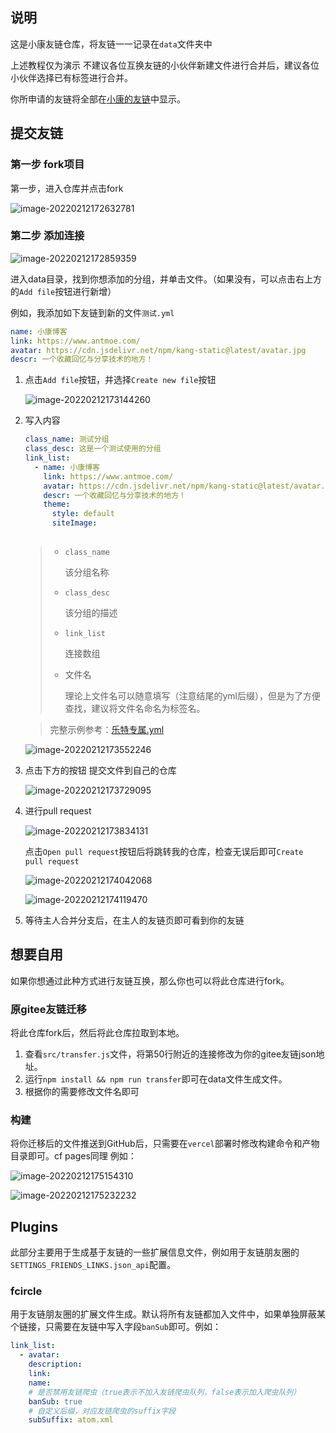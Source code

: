 ## 说明

这是小康友链仓库，将友链一一记录在`data`文件夹中

上述教程仅为演示 不建议各位互换友链的小伙伴新建文件进行合并后，建议各位小伙伴选择已有标签进行合并。

你所申请的友链将全部在[小康的友链](https://www.antmoe.com/friends/)中显示。

## 提交友链

### 第一步 fork项目

第一步，进入仓库并点击fork

![image-20220212172632781](https://file.acs.pw/picGo/2022/02/12/20220212172802.png)

### 第二步 添加连接

![image-20220212172859359](https://file.acs.pw/picGo/2022/02/12/20220212172859.png)

进入data目录，找到你想添加的分组，并单击文件。（如果没有，可以点击右上方的`Add file`按钮进行新增）

例如，我添加如下友链到新的文件`测试.yml`

```yaml
name: 小康博客
link: https://www.antmoe.com/
avatar: https://cdn.jsdelivr.net/npm/kang-static@latest/avatar.jpg
descr: 一个收藏回忆与分享技术的地方！
```



1. 点击`Add file`按钮，并选择`Create new file`按钮

   ![image-20220212173144260](https://file.acs.pw/picGo/2022/02/12/20220212173144.png)

2. 写入内容

   ```yaml
   class_name: 测试分组
   class_desc: 这是一个测试使用的分组
   link_list:
     - name: 小康博客
       link: https://www.antmoe.com/
       avatar: https://cdn.jsdelivr.net/npm/kang-static@latest/avatar.jpg
       descr: 一个收藏回忆与分享技术的地方！
       theme:
         style: default
         siteImage:
         
   ```

   > - `class_name`
   >
   >   该分组名称
   >
   > - `class_desc`
   >
   >   该分组的描述
   >
   > - `link_list`
   >
   >   连接数组
   >
   > - 文件名
   >
   >   理论上文件名可以随意填写（注意结尾的yml后缀），但是为了方便查找，建议将文件名命名为标签名。

   > 完整示例参考：[乐特专属.yml](https://github.com/kkfive/my-friend/blob/master/data/%E4%B9%90%E7%89%B9%E4%B8%93%E5%B1%9E.yml)

   ![image-20220212173552246](https://file.acs.pw/picGo/2022/02/12/20220212173552.png)

3. 点击下方的按钮 提交文件到自己的仓库

   ![image-20220212173729095](https://file.acs.pw/picGo/2022/02/12/20220212173729.png)

4. 进行pull request

   ![image-20220212173834131](https://file.acs.pw/picGo/2022/02/12/20220212173834.png)

   点击`Open pull request`按钮后将跳转我的仓库，检查无误后即可`Create pull request`

   ![image-20220212174042068](https://file.acs.pw/picGo/2022/02/12/20220212174042.png)

   ![image-20220212174119470](https://file.acs.pw/picGo/2022/02/12/20220212174119.png)

   

5. 等待主人合并分支后，在主人的友链页即可看到你的友链



## 想要自用

如果你想通过此种方式进行友链互换，那么你也可以将此仓库进行fork。

### 原gitee友链迁移

将此仓库fork后，然后将此仓库拉取到本地。

1. 查看`src/transfer.js`文件，将第50行附近的连接修改为你的gitee友链json地址。
2. 运行`npm install && npm run transfer`即可在data文件生成文件。
3. 根据你的需要修改文件名即可

### 构建

将你迁移后的文件推送到GitHub后，只需要在`vercel`部署时修改构建命令和产物目录即可。cf pages同理 例如：

![image-20220212175154310](https://file.acs.pw/picGo/2022/02/12/20220212175154.png)

![image-20220212175232232](https://file.acs.pw/picGo/2022/02/12/20220212175232.png)



## Plugins

此部分主要用于生成基于友链的一些扩展信息文件，例如用于友链朋友圈的`SETTINGS_FRIENDS_LINKS.json_api`配置。

### fcircle

用于友链朋友圈的扩展文件生成。默认将所有友链都加入文件中，如果单独屏蔽某个链接，只需要在友链中写入字段`banSub`即可。例如：

```yaml
link_list:
  - avatar: 
    description: 
    link: 
    name: 
    # 是否禁用友链爬虫（true表示不加入友链爬虫队列，false表示加入爬虫队列）
    banSub: true
    # 自定义后缀，对应友链爬虫的suffix字段
    subSuffix: atom.xml
```

